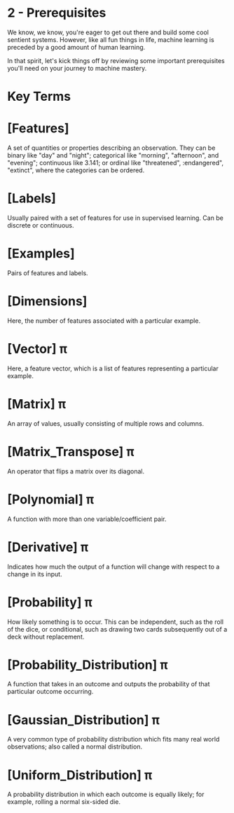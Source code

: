 # 2 - Prerequisites

We know, we know, you're eager to get out there and build some cool sentient 
systems. However, like all fun things in life, machine learning is preceded by 
a good amount of human learning.

In that spirit, let's kick things off by reviewing some important prerequisites 
you'll need on your journey to machine mastery.

# Key Terms

# [Features]
A set of quantities or properties describing an observation. They can be binary 
like "day" and "night"; categorical like "morning", "afternoon", and "evening"; 
continuous like 3.141; or ordinal like "threatened", :endangered", "extinct", 
where the categories can be ordered.

# [Labels]
Usually paired with a set of features for use in supervised learning. Can be 
discrete or continuous.

# [Examples]
Pairs of features and labels.

# [Dimensions]
Here, the number of features associated with a particular example.

# [Vector] π
Here, a feature vector, which is a list of features representing a particular 
example.

# [Matrix] π
An array of values, usually consisting of multiple rows and columns.

# [Matrix_Transpose] π
An operator that flips a matrix over its diagonal.

# [Polynomial] π
A function with more than one variable/coefficient pair.

# [Derivative] π
Indicates how much the output of a function will change with respect to a change 
in its input.

# [Probability] π
How likely something is to occur. This can be independent, such as the roll of the 
dice, or conditional, such as drawing two cards subsequently out of a deck without 
replacement.

# [Probability_Distribution] π
A function that takes in an outcome and outputs the probability of that particular 
outcome occurring.

# [Gaussian_Distribution] π
A very common type of probability distribution which fits many real world 
observations; also called a normal distribution.

# [Uniform_Distribution] π
A probability distribution in which each outcome is equally likely; for example, 
rolling a normal six-sided die.
